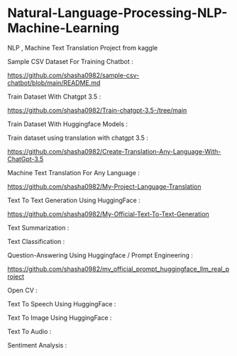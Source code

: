 # Natural-Language-Processing-NLP-Machine-Learning
NLP , Machine Text Translation Project from kaggle


Sample CSV Dataset For Training Chatbot :

https://github.com/shasha0982/sample-csv-chatbot/blob/main/README.md


Train Dataset With Chatgpt 3.5 :

https://github.com/shasha0982/Train-chatgpt-3.5-/tree/main


Train Dataset With Huggingface Models :


Train dataset using translation with chatgpt 3.5 :

https://github.com/shasha0982/Create-Translation-Any-Language-With-ChatGpt-3.5


Machine Text Translation For Any Language : 

https://github.com/shasha0982/My-Project-Language-Translation


Text To Text Generation Using HuggingFace :

https://github.com/shasha0982/My-Official-Text-To-Text-Generation


Text Summarization :



Text Classification :


Question-Answering Using Huggingface / Prompt Engineering : 

https://github.com/shasha0982/my_official_prompt_huggingface_llm_real_project


Open CV :


Text To Speech Using HuggingFace :



Text To Image Using HuggingFace :


Text To Audio :


Sentiment Analysis : 



